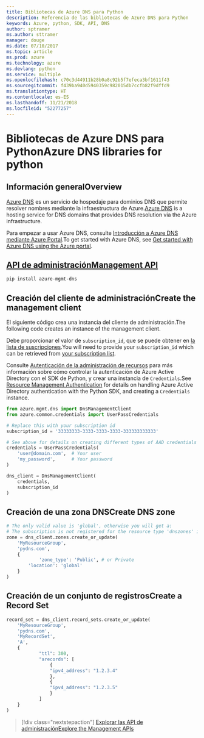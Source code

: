 ```yaml
---
title: Bibliotecas de Azure DNS para Python
description: Referencia de las bibliotecas de Azure DNS para Python
keywords: Azure, python, SDK, API, DNS
author: sptramer
ms.author: sttramer
manager: douge
ms.date: 07/10/2017
ms.topic: article
ms.prod: azure
ms.technology: azure
ms.devlang: python
ms.service: multiple
ms.openlocfilehash: c70c3d44911b28b0a8c92b5f7efeca3bf1611f43
ms.sourcegitcommit: f439ba940d5940359c982015db7ccfb82f9dffd9
ms.translationtype: HT
ms.contentlocale: es-ES
ms.lasthandoff: 11/21/2018
ms.locfileid: "52277257"
---
```

# <a name="azure-dns-libraries-for-python"></a><span data-ttu-id="a269e-104">Bibliotecas de Azure DNS para Python</span><span class="sxs-lookup"><span data-stu-id="a269e-104">Azure DNS libraries for python</span></span>

## <a name="overview"></a><span data-ttu-id="a269e-105">Información general</span><span class="sxs-lookup"><span data-stu-id="a269e-105">Overview</span></span>

<span data-ttu-id="a269e-106">[Azure DNS](/azure/dns/dns-overview) es un servicio de hospedaje para dominios DNS que permite resolver nombres mediante la infraestructura de Azure.</span><span class="sxs-lookup"><span data-stu-id="a269e-106">[Azure DNS](/azure/dns/dns-overview) is a hosting service for DNS domains that provides DNS resolution via the Azure infrastructure.</span></span>

<span data-ttu-id="a269e-107">Para empezar a usar Azure DNS, consulte [Introducción a Azure DNS mediante Azure Portal](/azure/dns/dns-getstarted-portal).</span><span class="sxs-lookup"><span data-stu-id="a269e-107">To get started with Azure DNS, see [Get started with Azure DNS using the Azure portal](/azure/dns/dns-getstarted-portal).</span></span>

## <a name="management-apipythonapioverviewazurednsmanagement"></a>[<span data-ttu-id="a269e-108">API de administración</span><span class="sxs-lookup"><span data-stu-id="a269e-108">Management API</span></span>](/python/api/overview/azure/dns/management)

```bash
pip install azure-mgmt-dns
```

## <a name="create-the-management-client"></a><span data-ttu-id="a269e-109">Creación del cliente de administración</span><span class="sxs-lookup"><span data-stu-id="a269e-109">Create the management client</span></span>

<span data-ttu-id="a269e-110">El siguiente código crea una instancia del cliente de administración.</span><span class="sxs-lookup"><span data-stu-id="a269e-110">The following code creates an instance of the management client.</span></span>

<span data-ttu-id="a269e-111">Debe proporcionar el valor de ``subscription_id``, que se puede obtener en [la lista de suscripciones](https://manage.windowsazure.com/#Workspaces/AdminTasks/SubscriptionMapping).</span><span class="sxs-lookup"><span data-stu-id="a269e-111">You will need to provide your ``subscription_id`` which can be retrieved from [your subscription list](https://manage.windowsazure.com/#Workspaces/AdminTasks/SubscriptionMapping).</span></span>

<span data-ttu-id="a269e-112">Consulte [Autenticación de la administración de recursos](/python/azure/python-sdk-azure-authenticate) para más información sobre cómo controlar la autenticación de Azure Active Directory con el SDK de Python, y crear una instancia de ``Credentials``.</span><span class="sxs-lookup"><span data-stu-id="a269e-112">See [Resource Management Authentication](/python/azure/python-sdk-azure-authenticate) for details on handling Azure Active Directory authentication with the Python SDK, and creating a ``Credentials`` instance.</span></span>

```python 
from azure.mgmt.dns import DnsManagementClient
from azure.common.credentials import UserPassCredentials

# Replace this with your subscription id
subscription_id = '33333333-3333-3333-3333-333333333333'

# See above for details on creating different types of AAD credentials
credentials = UserPassCredentials(
    'user@domain.com',  # Your user
    'my_password',      # Your password
)

dns_client = DnsManagementClient(
    credentials,
    subscription_id
)
```

## <a name="create-dns-zone"></a><span data-ttu-id="a269e-113">Creación de una zona DNS</span><span class="sxs-lookup"><span data-stu-id="a269e-113">Create DNS zone</span></span>
```python
# The only valid value is 'global', otherwise you will get a:
# The subscription is not registered for the resource type 'dnszones' in the location 'westus'.
zone = dns_client.zones.create_or_update(
    'MyResourceGroup',
    'pydns.com',
    {
            'zone_type': 'Public', # or Private
        'location': 'global'
    }
)
```
    
## <a name="create-a-record-set"></a><span data-ttu-id="a269e-114">Creación de un conjunto de registros</span><span class="sxs-lookup"><span data-stu-id="a269e-114">Create a Record Set</span></span>
```python
record_set = dns_client.record_sets.create_or_update(
    'MyResourceGroup',
    'pydns.com',
    'MyRecordSet',
    'A',
    {
            "ttl": 300,
            "arecords": [
                {
                "ipv4_address": "1.2.3.4"
                },
                {
                "ipv4_address": "1.2.3.5"
                }
            ]
    }
)
```

> [!div class="nextstepaction"]
> [<span data-ttu-id="a269e-115">Explorar las API de administración</span><span class="sxs-lookup"><span data-stu-id="a269e-115">Explore the Management APIs</span></span>](/python/api/overview/azure/dns/management)
